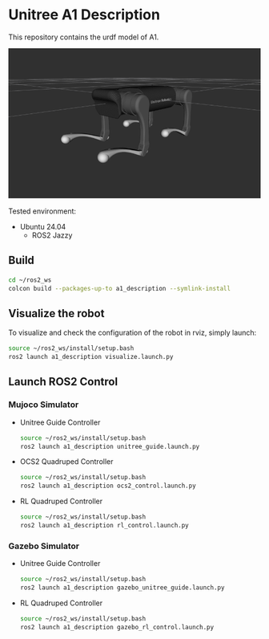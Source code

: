 # Unitree A1 Description
This repository contains the urdf model of A1.

![A1](../../../.images/a1.png)

Tested environment:
* Ubuntu 24.04
    * ROS2 Jazzy

## Build
```bash
cd ~/ros2_ws
colcon build --packages-up-to a1_description --symlink-install
```

## Visualize the robot
To visualize and check the configuration of the robot in rviz, simply launch:
```bash
source ~/ros2_ws/install/setup.bash
ros2 launch a1_description visualize.launch.py
```

## Launch ROS2 Control
### Mujoco Simulator
* Unitree Guide Controller
  ```bash
  source ~/ros2_ws/install/setup.bash
  ros2 launch a1_description unitree_guide.launch.py
  ```
* OCS2 Quadruped Controller
  ```bash
  source ~/ros2_ws/install/setup.bash
  ros2 launch a1_description ocs2_control.launch.py
  ```
* RL Quadruped Controller
  ```bash
  source ~/ros2_ws/install/setup.bash
  ros2 launch a1_description rl_control.launch.py
  ```

### Gazebo Simulator
* Unitree Guide Controller
  ```bash
  source ~/ros2_ws/install/setup.bash
  ros2 launch a1_description gazebo_unitree_guide.launch.py
  ```
* RL Quadruped Controller
  ```bash
  source ~/ros2_ws/install/setup.bash
  ros2 launch a1_description gazebo_rl_control.launch.py
  ```